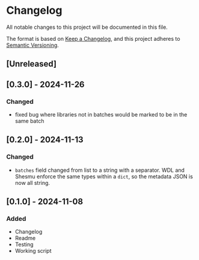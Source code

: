 # Changelog

All notable changes to this project will be documented in this file.

The format is based on [Keep a Changelog](https://keepachangelog.com/en/1.1.0/),
and this project adheres to [Semantic Versioning](https://semver.org/spec/v2.0.0.html).

## [Unreleased]

## [0.3.0] - 2024-11-26
### Changed
* fixed bug where libraries not in batches would be marked to be in the same batch

## [0.2.0] - 2024-11-13
### Changed
* `batches` field changed from list to a string with a separator.
WDL and Shesmu enforce the same types within a `dict`, so the metadata JSON is now all string.

## [0.1.0] - 2024-11-08
### Added
* Changelog
* Readme
* Testing
* Working script